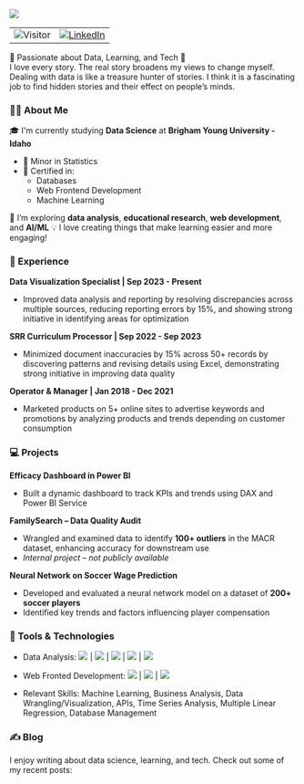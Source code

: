 ![](banner.jpg)

|  |  |
| --- | --- |
| ![Visitor](https://visitor-badge.laobi.icu/badge?page_id=Gakyeong.gakyeongb) | <a href="https://www.linkedin.com/in/gakyeong-bae">![LinkedIn](https://img.shields.io/badge/LinkedIn-0077B5?style=for-the-badge&logo=linkedin&logoColor=white)</a> |


🌟 Passionate about Data, Learning, and Tech 🌟</br>
I love every story. The real story broadens my views to change myself. Dealing with data is like a treasure hunter of stories. I think it is a fascinating job to find hidden stories and their effect on people’s minds. 

### 👨‍💻 About Me

🎓 I'm currently studying **Data Science** at **Brigham Young University - Idaho**  
- 🏅 Minor in Statistics  
- 📜 Certified in:
  - Databases
  - Web Frontend Development
  - Machine Learning

🌱 I’m exploring **data analysis**, **educational research**, **web development**, and **AI/ML** 
💡 I love creating things that make learning easier and more engaging!


### 💼 Experience 
**Data Visualization Specialist | Sep 2023 - Present**
- Improved data analysis and reporting by resolving discrepancies across multiple sources, reducing reporting errors by 15%, and showing strong initiative in identifying areas for optimization

**SRR Curriculum Processor | Sep 2022 - Sep 2023**
- Minimized document inaccuracies by 15% across 50+ records by discovering patterns and revising details using Excel, demonstrating strong initiative in improving data quality

**Operator & Manager | Jan 2018 - Dec 2021**
- Marketed products on 5+ online sites to advertise keywords and promotions by analyzing products and trends depending on customer consumption

### 💻 Projects

**Efficacy Dashboard in Power BI**  
- Built a dynamic dashboard to track KPIs and trends using DAX and Power BI Service

**FamilySearch – Data Quality Audit**  
- Wrangled and examined data to identify **100+ outliers** in the MACR dataset, enhancing accuracy for downstream use  
- *Internal project – not publicly available*

**Neural Network on Soccer Wage Prediction**  
- Developed and evaluated a neural network model on a dataset of **200+ soccer players**  
- Identified key trends and factors influencing player compensation



### 🔧 Tools & Technologies
  * Data Analysis: <img src="https://img.shields.io/badge/Python-3776AB?style=flat&logo=python&logoColor=white" /> | <img src="https://img.shields.io/badge/R-276DC3?style=flat&logo=r&logoColor=white" /> | <img src="https://img.shields.io/badge/Power%20BI-F2C811?style=flat&logo=power-bi&logoColor=black" /> | <img src="https://img.shields.io/badge/SQL-4479A1?style=flat&logo=postgresql&logoColor=white" /> | <img src="https://img.shields.io/badge/Git-F05032?style=flat&logo=git&logoColor=white" />
  * Web Fronted Development: <img src="https://img.shields.io/badge/JavaScript-F7DF1E?style=flat&logo=javascript&logoColor=black" /> | <img src="https://img.shields.io/badge/HTML5-E34F26?style=flat&logo=html5&logoColor=white" /> | <img src="https://img.shields.io/badge/CSS3-1572B6?style=flat&logo=css3&logoColor=white" /> 
  

* Relevant Skills: Machine Learning, Business Analysis, Data Wrangling/Visualization, APIs, Time Series Analysis, Multiple Linear Regression, Database Management

### ✍️ Blog

I enjoy writing about data science, learning, and tech. Check out some of my recent posts:

<!-- -**[How I Detected Outliers in a Real Dataset](https://yourblog.com/outlier-detection)**  
  A breakdown of how I cleaned and analyzed MACR data for a real-world quality audit. -->
